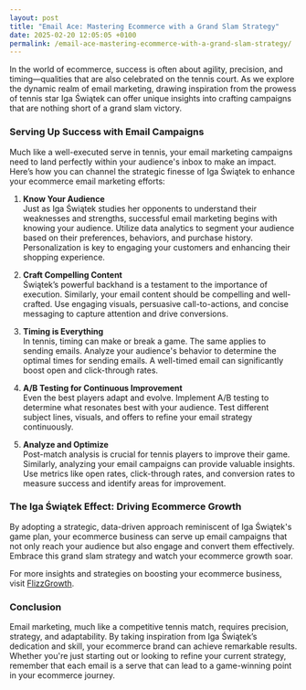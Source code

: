 ```yaml
---
layout: post
title: "Email Ace: Mastering Ecommerce with a Grand Slam Strategy"
date: 2025-02-20 12:05:05 +0100
permalink: /email-ace-mastering-ecommerce-with-a-grand-slam-strategy/
---
```



In the world of ecommerce, success is often about agility, precision, and timing—qualities that are also celebrated on the tennis court. As we explore the dynamic realm of email marketing, drawing inspiration from the prowess of tennis star Iga Świątek can offer unique insights into crafting campaigns that are nothing short of a grand slam victory.

### Serving Up Success with Email Campaigns

Much like a well-executed serve in tennis, your email marketing campaigns need to land perfectly within your audience's inbox to make an impact. Here’s how you can channel the strategic finesse of Iga Świątek to enhance your ecommerce email marketing efforts:

1. **Know Your Audience**  
   Just as Iga Świątek studies her opponents to understand their weaknesses and strengths, successful email marketing begins with knowing your audience. Utilize data analytics to segment your audience based on their preferences, behaviors, and purchase history. Personalization is key to engaging your customers and enhancing their shopping experience.

2. **Craft Compelling Content**  
   Świątek’s powerful backhand is a testament to the importance of execution. Similarly, your email content should be compelling and well-crafted. Use engaging visuals, persuasive call-to-actions, and concise messaging to capture attention and drive conversions.

3. **Timing is Everything**  
   In tennis, timing can make or break a game. The same applies to sending emails. Analyze your audience's behavior to determine the optimal times for sending emails. A well-timed email can significantly boost open and click-through rates.

4. **A/B Testing for Continuous Improvement**  
   Even the best players adapt and evolve. Implement A/B testing to determine what resonates best with your audience. Test different subject lines, visuals, and offers to refine your email strategy continuously.

5. **Analyze and Optimize**  
   Post-match analysis is crucial for tennis players to improve their game. Similarly, analyzing your email campaigns can provide valuable insights. Use metrics like open rates, click-through rates, and conversion rates to measure success and identify areas for improvement.

### The Iga Świątek Effect: Driving Ecommerce Growth

By adopting a strategic, data-driven approach reminiscent of Iga Świątek's game plan, your ecommerce business can serve up email campaigns that not only reach your audience but also engage and convert them effectively. Embrace this grand slam strategy and watch your ecommerce growth soar.

For more insights and strategies on boosting your ecommerce business, visit [FlizzGrowth](https://flizzgrowth.com).

### Conclusion

Email marketing, much like a competitive tennis match, requires precision, strategy, and adaptability. By taking inspiration from Iga Świątek’s dedication and skill, your ecommerce brand can achieve remarkable results. Whether you're just starting out or looking to refine your current strategy, remember that each email is a serve that can lead to a game-winning point in your ecommerce journey.